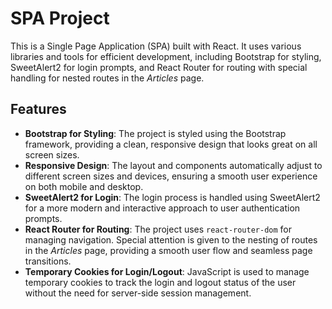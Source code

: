 # SPA Project

This is a Single Page Application (SPA) built with React. It uses various libraries and tools for efficient development, including Bootstrap for styling, SweetAlert2 for login prompts, and React Router for routing with special handling for nested routes in the _Articles_ page.

## Features

- **Bootstrap for Styling**: The project is styled using the Bootstrap framework, providing a clean, responsive design that looks great on all screen sizes.
- **Responsive Design**: The layout and components automatically adjust to different screen sizes and devices, ensuring a smooth user experience on both mobile and desktop.
- **SweetAlert2 for Login**: The login process is handled using SweetAlert2 for a more modern and interactive approach to user authentication prompts.
- **React Router for Routing**: The project uses `react-router-dom` for managing navigation. Special attention is given to the nesting of routes in the _Articles_ page, providing a smooth user flow and seamless page transitions.
- **Temporary Cookies for Login/Logout**: JavaScript is used to manage temporary cookies to track the login and logout status of the user without the need for server-side session management.
